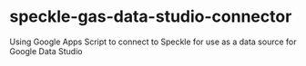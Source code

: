 # speckle-gas-data-studio-connector
Using Google Apps Script to connect to Speckle for use as a data source for Google Data Studio
